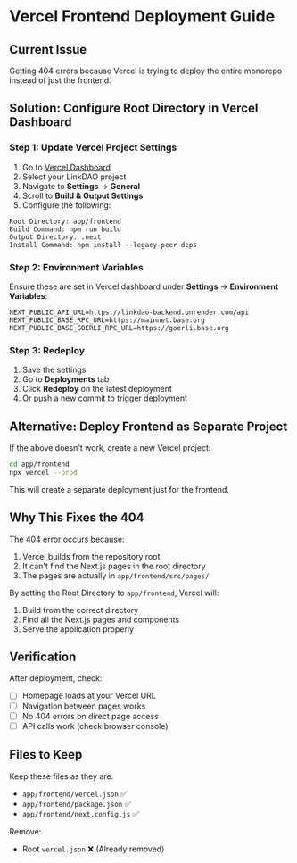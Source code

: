 # Vercel Frontend Deployment Guide

## Current Issue
Getting 404 errors because Vercel is trying to deploy the entire monorepo instead of just the frontend.

## Solution: Configure Root Directory in Vercel Dashboard

### Step 1: Update Vercel Project Settings
1. Go to [Vercel Dashboard](https://vercel.com/dashboard)
2. Select your LinkDAO project
3. Navigate to **Settings** → **General**
4. Scroll to **Build & Output Settings**
5. Configure the following:

```
Root Directory: app/frontend
Build Command: npm run build  
Output Directory: .next
Install Command: npm install --legacy-peer-deps
```

### Step 2: Environment Variables
Ensure these are set in Vercel dashboard under **Settings** → **Environment Variables**:

```
NEXT_PUBLIC_API_URL=https://linkdao-backend.onrender.com/api
NEXT_PUBLIC_BASE_RPC_URL=https://mainnet.base.org
NEXT_PUBLIC_BASE_GOERLI_RPC_URL=https://goerli.base.org
```

### Step 3: Redeploy
1. Save the settings
2. Go to **Deployments** tab
3. Click **Redeploy** on the latest deployment
4. Or push a new commit to trigger deployment

## Alternative: Deploy Frontend as Separate Project

If the above doesn't work, create a new Vercel project:

```bash
cd app/frontend
npx vercel --prod
```

This will create a separate deployment just for the frontend.

## Why This Fixes the 404

The 404 error occurs because:
1. Vercel builds from the repository root
2. It can't find the Next.js pages in the root directory
3. The pages are actually in `app/frontend/src/pages/`

By setting the Root Directory to `app/frontend`, Vercel will:
1. Build from the correct directory
2. Find all the Next.js pages and components
3. Serve the application properly

## Verification

After deployment, check:
- [ ] Homepage loads at your Vercel URL
- [ ] Navigation between pages works
- [ ] No 404 errors on direct page access
- [ ] API calls work (check browser console)

## Files to Keep

Keep these files as they are:
- `app/frontend/vercel.json` ✅
- `app/frontend/package.json` ✅
- `app/frontend/next.config.js` ✅

Remove:
- Root `vercel.json` ❌ (Already removed)